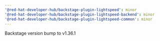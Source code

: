 ```yaml
---
'@red-hat-developer-hub/backstage-plugin-lightspeed': minor
'@red-hat-developer-hub/backstage-plugin-lightspeed-backend': minor
'@red-hat-developer-hub/backstage-plugin-lightspeed-common': minor
---
```


Backstage version bump to v1.36.1
